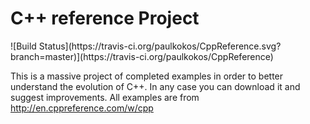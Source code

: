 <h1>C++ reference Project</h1> ![Build Status](https://travis-ci.org/paulkokos/CppReference.svg?branch=master)](https://travis-ci.org/paulkokos/CppReference)



This is a massive project of completed examples in order to better understand the evolution of C++. In any case you can download it and suggest improvements. All examples are from  http://en.cppreference.com/w/cpp


  
